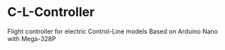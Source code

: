 # C-L-Controller
Flight controller for electric Control-Line models
Based on Arduino Nano with Mega-328P
